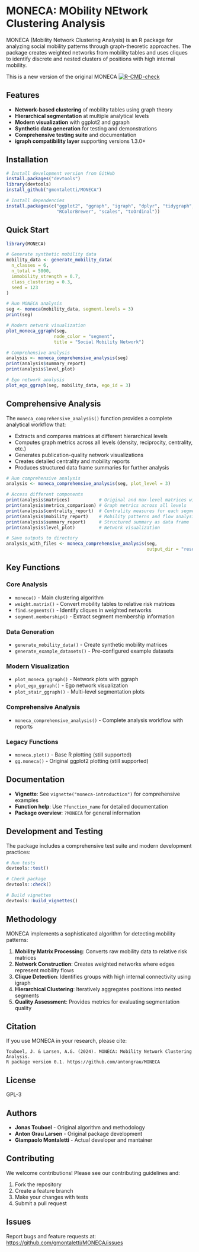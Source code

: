 # MONECA: MObility NEtwork Clustering Analysis

MONECA (Mobility Network Clustering Analysis) is an R package for analyzing social mobility patterns through graph-theoretic approaches. The package creates weighted networks from mobility tables and uses cliques to identify discrete and nested clusters of positions with high internal mobility.

This is a new version of the original MONECA [![R-CMD-check](https://github.com/antongrau/MONECA/workflows/R-CMD-check/badge.svg)](https://github.com/antongrau/MONECA/actions) 

## Features

- **Network-based clustering** of mobility tables using graph theory
- **Hierarchical segmentation** at multiple analytical levels  
- **Modern visualization** with ggplot2 and ggraph
- **Synthetic data generation** for testing and demonstrations
- **Comprehensive testing suite** and documentation
- **igraph compatibility layer** supporting versions 1.3.0+

## Installation

```r
# Install development version from GitHub
install.packages("devtools")
library(devtools)
install_github("gmontaletti/MONECA")

# Install dependencies
install.packages(c("ggplot2", "ggraph", "igraph", "dplyr", "tidygraph", 
                   "RColorBrewer", "scales", "toOrdinal"))
```

## Quick Start

```r
library(MONECA)

# Generate synthetic mobility data
mobility_data <- generate_mobility_data(
  n_classes = 6,
  n_total = 5000,
  immobility_strength = 0.7,
  class_clustering = 0.3,
  seed = 123
)

# Run MONECA analysis
seg <- moneca(mobility_data, segment.levels = 3)
print(seg)

# Modern network visualization
plot_moneca_ggraph(seg, 
                  node_color = "segment", 
                  title = "Social Mobility Network")

# Comprehensive analysis
analysis <- moneca_comprehensive_analysis(seg)
print(analysis$summary_report)
print(analysis$level_plot)

# Ego network analysis
plot_ego_ggraph(seg, mobility_data, ego_id = 3)
```

## Comprehensive Analysis

The `moneca_comprehensive_analysis()` function provides a complete analytical workflow that:
- Extracts and compares matrices at different hierarchical levels
- Computes graph metrics across all levels (density, reciprocity, centrality, etc.)
- Generates publication-quality network visualizations
- Creates detailed centrality and mobility reports
- Produces structured data frame summaries for further analysis

```r
# Run comprehensive analysis
analysis <- moneca_comprehensive_analysis(seg, plot_level = 3)

# Access different components
print(analysis$matrices)           # Original and max-level matrices with names
print(analysis$metrics_comparison) # Graph metrics across all levels
print(analysis$centrality_report)  # Centrality measures for each segment
print(analysis$mobility_report)    # Mobility patterns and flow analysis
print(analysis$summary_report)     # Structured summary as data frame
print(analysis$level_plot)         # Network visualization

# Save outputs to directory
analysis_with_files <- moneca_comprehensive_analysis(seg, 
                                                     output_dir = "results/")
```

## Key Functions

### Core Analysis
- `moneca()` - Main clustering algorithm
- `weight.matrix()` - Convert mobility tables to relative risk matrices
- `find.segments()` - Identify cliques in weighted networks
- `segment.membership()` - Extract segment membership information

### Data Generation
- `generate_mobility_data()` - Create synthetic mobility matrices
- `generate_example_datasets()` - Pre-configured example datasets

### Modern Visualization
- `plot_moneca_ggraph()` - Network plots with ggraph
- `plot_ego_ggraph()` - Ego network visualization  
- `plot_stair_ggraph()` - Multi-level segmentation plots

### Comprehensive Analysis
- `moneca_comprehensive_analysis()` - Complete analysis workflow with reports

### Legacy Functions
- `moneca.plot()` - Base R plotting (still supported)
- `gg.moneca()` - Original ggplot2 plotting (still supported)

## Documentation

- **Vignette**: See `vignette("moneca-introduction")` for comprehensive examples
- **Function help**: Use `?function_name` for detailed documentation
- **Package overview**: `?MONECA` for general information

## Development and Testing

The package includes a comprehensive test suite and modern development practices:

```r
# Run tests
devtools::test()

# Check package
devtools::check()

# Build vignettes
devtools::build_vignettes()
```

## Methodology

MONECA implements a sophisticated algorithm for detecting mobility patterns:

1. **Mobility Matrix Processing**: Converts raw mobility data to relative risk matrices
2. **Network Construction**: Creates weighted networks where edges represent mobility flows
3. **Clique Detection**: Identifies groups with high internal connectivity using igraph
4. **Hierarchical Clustering**: Iteratively aggregates positions into nested segments
5. **Quality Assessment**: Provides metrics for evaluating segmentation quality

## Citation

If you use MONECA in your research, please cite:

```
Touboel, J. & Larsen, A.G. (2024). MONECA: Mobility Network Clustering Analysis. 
R package version 0.1. https://github.com/antongrau/MONECA
```

## License

GPL-3

## Authors

- **Jonas Touboel** - Original algorithm and methodology
- **Anton Grau Larsen** - Original package development
- **Giampaolo Montaletti** - Actual developer and mantainer

## Contributing

We welcome contributions! Please see our contributing guidelines and:

1. Fork the repository
2. Create a feature branch
3. Make your changes with tests
4. Submit a pull request

## Issues

Report bugs and feature requests at: https://github.com/gmontaletti/MONECA/issues
